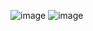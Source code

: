 ![image](https://github.com/abdullahmiraz/snake-game-c-sharp/assets/39720659/408ba017-73b9-4110-a8be-e5e458ff4b44)
![image](https://github.com/abdullahmiraz/snake-game-c-sharp/assets/39720659/70c6738a-386a-4e55-acef-bd37e65af9e0)
